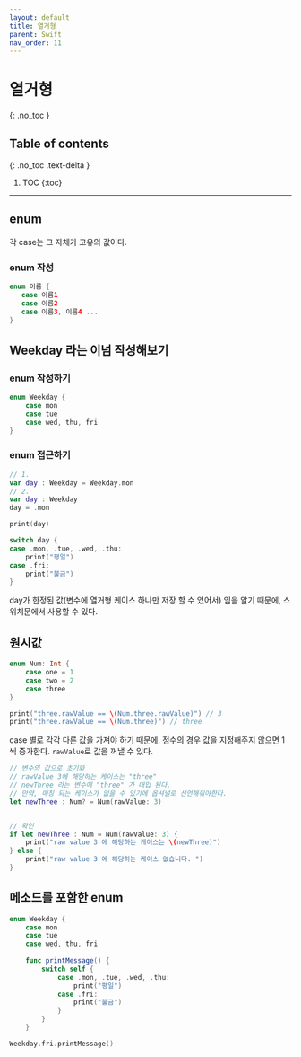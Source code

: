 ```yaml
---
layout: default
title: 열거형
parent: Swift
nav_order: 11
---
```



# 열거형  
{: .no_toc }


## Table of contents
{: .no_toc .text-delta }

1. TOC
{:toc}

---


## enum

각 case는 그 자체가 고유의 값이다.

### enum 작성 

```swift
enum 이름 {
   case 이름1
   case 이름2
   case 이름3, 이름4 ...
}
```

## Weekday 라는 이넘 작성해보기

### enum 작성하기

```swift
enum Weekday {
    case mon
    case tue
    case wed, thu, fri
}
```

### enum 접근하기 

```swift
// 1.
var day : Weekday = Weekday.mon
// 2.
var day : Weekday
day = .mon

print(day) 
```


```swift
switch day {
case .mon, .tue, .wed, .thu:
    print("평일")
case .fri:
    print("불금")
}
```

day가 한정된 값(변수에 열거형 케이스 하나만 저장 할 수 있어서) 임을 알기 때문에, 스위치문에서 사용할 수 있다. 


## 원시값 
```swift
enum Num: Int {
    case one = 1
    case two = 2
    case three
}

print("three.rawValue == \(Num.three.rawValue)") // 3
print("three.rawValue == \(Num.three)") // three
```

case 별로 각각 다른 값을 가져야 하기 때문에, 정수의 경우 값을 지정해주지 않으면 1씩 증가한다. 
`rawValue`로 값을 꺼낼 수 있다. 

```swift
// 변수의 값으로 초기화
// rawValue 3에 해당하는 케이스는 "three"
// newThree 라는 변수에 "three" 가 대입 된다.
// 만약, 매칭 되는 케이스가 없을 수 있기에 옵셔널로 선언해줘야한다.
let newThree : Num? = Num(rawValue: 3)


// 확인
if let newThree : Num = Num(rawValue: 3) {
    print("raw value 3 에 해당하는 케이스는 \(newThree)")
} else {
    print("raw value 3 에 해당하는 케이스 없습니다. ")
}
```


## 메소드를 포함한 enum

```swift
enum Weekday {
    case mon
    case tue
    case wed, thu, fri
    
    func printMessage() {
        switch self {
            case .mon, .tue, .wed, .thu:
                print("평일")
            case .fri:
                print("불금")
            }
        }
    }

Weekday.fri.printMessage()
```
